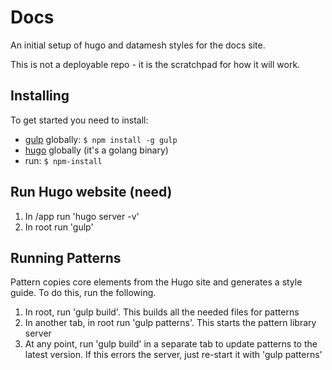 # Docs

An initial setup of hugo and datamesh styles for the docs site.

This is not a deployable repo - it is the scratchpad for how it will work.

## Installing





To get started you need to install:
- [gulp](https://gulpjs.com/) globally: `$ npm install -g gulp`
- [hugo](https://github.com/gohugoio/hugo) globally (it's a golang binary)
- run: `$ npm-install`

## Run Hugo website (need)

1. In /app run 'hugo server -v'
2. In root run 'gulp'

## Running Patterns

Pattern copies core elements from the Hugo site and generates a style guide. To do this, run the following.

1. In root, run 'gulp build'. This builds all the needed files for patterns
2. In another tab, in root run 'gulp patterns'. This starts the pattern library server
3. At any point, run 'gulp build' in a separate tab to update patterns to the latest version. If this errors the server, just re-start it with 'gulp patterns' 
